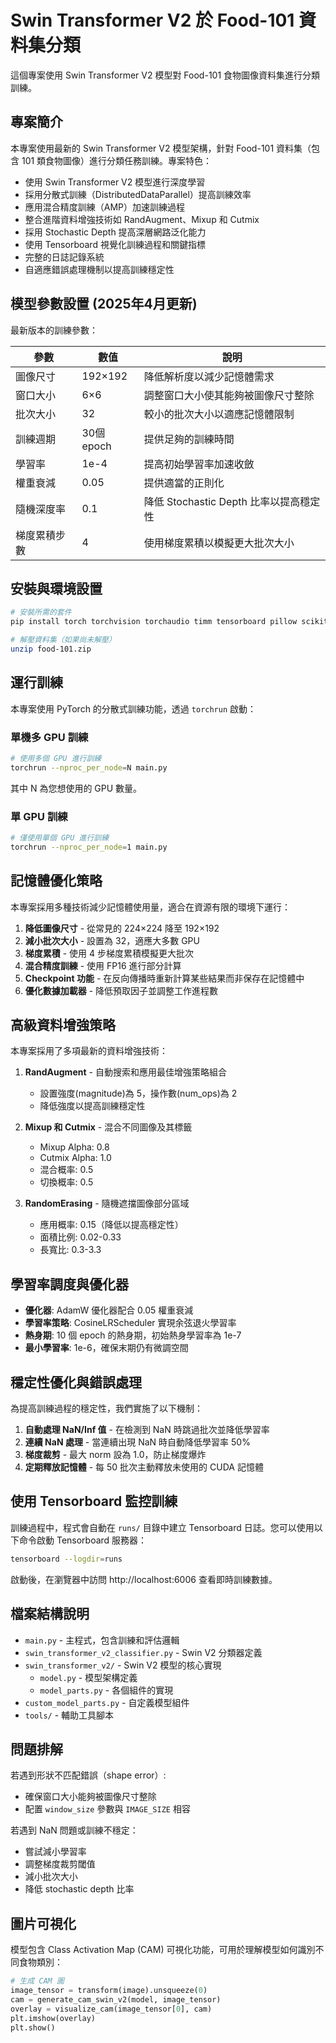 # Swin Transformer V2 於 Food-101 資料集分類

這個專案使用 Swin Transformer V2 模型對 Food-101 食物圖像資料集進行分類訓練。

## 專案簡介

本專案使用最新的 Swin Transformer V2 模型架構，針對 Food-101 資料集（包含 101 類食物圖像）進行分類任務訓練。專案特色：

- 使用 Swin Transformer V2 模型進行深度學習
- 採用分散式訓練（DistributedDataParallel）提高訓練效率
- 應用混合精度訓練（AMP）加速訓練過程
- 整合進階資料增強技術如 RandAugment、Mixup 和 Cutmix
- 採用 Stochastic Depth 提高深層網路泛化能力
- 使用 Tensorboard 視覺化訓練過程和關鍵指標
- 完整的日誌記錄系統
- 自適應錯誤處理機制以提高訓練穩定性

## 模型參數設置 (2025年4月更新)

最新版本的訓練參數：

| 參數 | 數值 | 說明 |
|------|------|------|
| 圖像尺寸 | 192×192 | 降低解析度以減少記憶體需求 |
| 窗口大小 | 6×6 | 調整窗口大小使其能夠被圖像尺寸整除 |
| 批次大小 | 32 | 較小的批次大小以適應記憶體限制 |
| 訓練週期 | 30個epoch | 提供足夠的訓練時間 |
| 學習率 | 1e-4 | 提高初始學習率加速收斂 |
| 權重衰減 | 0.05 | 提供適當的正則化 |
| 隨機深度率 | 0.1 | 降低 Stochastic Depth 比率以提高穩定性 |
| 梯度累積步數 | 4 | 使用梯度累積以模擬更大批次大小 |

## 安裝與環境設置

```bash
# 安裝所需的套件
pip install torch torchvision torchaudio timm tensorboard pillow scikit-learn pandas opencv-python matplotlib tqdm

# 解壓資料集（如果尚未解壓）
unzip food-101.zip
```

## 運行訓練

本專案使用 PyTorch 的分散式訓練功能，透過 `torchrun` 啟動：

### 單機多 GPU 訓練

```bash
# 使用多個 GPU 進行訓練
torchrun --nproc_per_node=N main.py
```
其中 N 為您想使用的 GPU 數量。

### 單 GPU 訓練

```bash
# 僅使用單個 GPU 進行訓練
torchrun --nproc_per_node=1 main.py
```

## 記憶體優化策略

本專案採用多種技術減少記憶體使用量，適合在資源有限的環境下運行：

1. **降低圖像尺寸** - 從常見的 224×224 降至 192×192
2. **減小批次大小** - 設置為 32，適應大多數 GPU
3. **梯度累積** - 使用 4 步梯度累積模擬更大批次
4. **混合精度訓練** - 使用 FP16 進行部分計算
5. **Checkpoint 功能** - 在反向傳播時重新計算某些結果而非保存在記憶體中
6. **優化數據加載器** - 降低預取因子並調整工作進程數

## 高級資料增強策略

本專案採用了多項最新的資料增強技術：

1. **RandAugment** - 自動搜索和應用最佳增強策略組合
   - 設置強度(magnitude)為 5，操作數(num_ops)為 2
   - 降低強度以提高訓練穩定性

2. **Mixup 和 Cutmix** - 混合不同圖像及其標籤
   - Mixup Alpha: 0.8
   - Cutmix Alpha: 1.0
   - 混合概率: 0.5
   - 切換概率: 0.5

3. **RandomErasing** - 隨機遮擋圖像部分區域
   - 應用概率: 0.15（降低以提高穩定性）
   - 面積比例: 0.02-0.33
   - 長寬比: 0.3-3.3

## 學習率調度與優化器

- **優化器**: AdamW 優化器配合 0.05 權重衰減
- **學習率策略**: CosineLRScheduler 實現余弦退火學習率
- **熱身期**: 10 個 epoch 的熱身期，初始熱身學習率為 1e-7
- **最小學習率**: 1e-6，確保末期仍有微調空間

## 穩定性優化與錯誤處理

為提高訓練過程的穩定性，我們實施了以下機制：

1. **自動處理 NaN/Inf 值** - 在檢測到 NaN 時跳過批次並降低學習率
2. **連續 NaN 處理** - 當連續出現 NaN 時自動降低學習率 50%
3. **梯度裁剪** - 最大 norm 設為 1.0，防止梯度爆炸
4. **定期釋放記憶體** - 每 50 批次主動釋放未使用的 CUDA 記憶體

## 使用 Tensorboard 監控訓練

訓練過程中，程式會自動在 `runs/` 目錄中建立 Tensorboard 日誌。您可以使用以下命令啟動 Tensorboard 服務器：

```bash
tensorboard --logdir=runs
```

啟動後，在瀏覽器中訪問 http://localhost:6006 查看即時訓練數據。

## 檔案結構說明

- `main.py` - 主程式，包含訓練和評估邏輯
- `swin_transformer_v2_classifier.py` - Swin V2 分類器定義
- `swin_transformer_v2/` - Swin V2 模型的核心實現
  - `model.py` - 模型架構定義
  - `model_parts.py` - 各個組件的實現
- `custom_model_parts.py` - 自定義模型組件
- `tools/` - 輔助工具腳本

## 問題排解

若遇到形狀不匹配錯誤（shape error）:
- 確保窗口大小能夠被圖像尺寸整除
- 配置 `window_size` 參數與 `IMAGE_SIZE` 相容

若遇到 NaN 問題或訓練不穩定：
- 嘗試減小學習率
- 調整梯度裁剪閾值
- 減小批次大小
- 降低 stochastic depth 比率

## 圖片可視化

模型包含 Class Activation Map (CAM) 可視化功能，可用於理解模型如何識別不同食物類別：

```python
# 生成 CAM 圖
image_tensor = transform(image).unsqueeze(0)
cam = generate_cam_swin_v2(model, image_tensor)
overlay = visualize_cam(image_tensor[0], cam)
plt.imshow(overlay)
plt.show()
```
